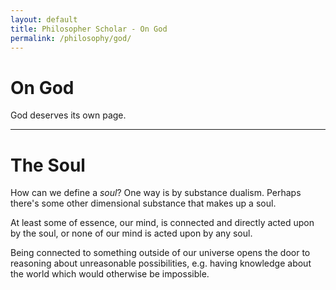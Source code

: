 ```yaml
---
layout: default
title: Philosopher Scholar - On God
permalink: /philosophy/god/
---
```


# On God

God deserves its own page.

---

# The Soul

How can we define a _soul_? One way is by substance dualism. Perhaps there's some other dimensional substance that makes up a soul.

At least some of essence, our mind, is connected and directly acted upon by the soul, or none of our mind is acted upon by any soul.

Being connected to something outside of our universe opens the door to reasoning about unreasonable possibilities, e.g. having knowledge about the world which would otherwise be impossible.

